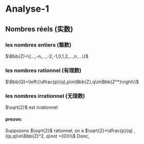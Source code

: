  # Analyse-1



## Nombres réels (实数)  

### les nombres entiers (整数)  

$\Bbb{Z}=\{...,-n,...,-2,-1,0,1,2,...,n,...\}$



### les nombres rationnel (有理数)  

$\Bbb{Q}=\left\{\dfrac{p}{q},p\in\Bbb{Z},q\in\Bbb{Z^*}\right\}$

### les nombres irrationnel (无理数)  

$\sqrt{2}$  est irrationnel 

#### preuve:

Supposons $\sqrt{2}$ rationnel, on a $\sqrt{2}=\dfrac{p}{q} , ((p,q)\in\Bbb{Z}^2, q\not ={0})\\$
Donc, 
